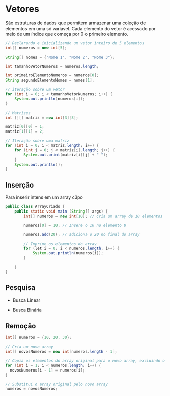 # Vetores

São estruturas de dados que permitem armazenar uma coleção de
elementos em uma só variável. Cada elemento do vetor é acessado
por meio de um índice que começa por 0 o primeiro elemento.

```java
// Declarando e inicializando um vetor inteiro de 5 elementos
int[] numeros = new int[5];

String[] nomes = {"Nome 1", "Nome 2", "Nome 3"};

int tamanhoVetorNumeros = numeros.length;

int primeiroElementoNumeros = numeros[0];
String segundoElementoNomes = nomes[1];

// iteração sobre um vetor
for (int i = 0; i < tamanhoVetorNumeros; i++) {
    System.out.println(numeros[i]);
}

// Matrizes
int [][] matriz = new int[3][3];

matriz[0][0] = 1;
matriz[1][1] = 2;

// Iteração sobre uma matriz
for (int i = 0; i < matriz.length; i++) {
    for (int j = 0; j < matriz[i].length; j++) {
        System.out.print(matriz[i][j] + " ");
    }
    System.out.println();
}
```

## Inserção

Para inserir intens em um array
c3po

```java
public class ArrayCriado {
    public static void main (String[] args) {
        int[] numeros = new int[10]; // Cria um array de 10 elementos

        numeros[0] = 10; // Insere o 10 no elemento 0

        numeros.add(20); // adiciona o 20 no final do array

        // Imprime os elementos do array
        for (let i = 0; i < numeros.length; i++) {
            System.out.println(numeros[i]);
        }

    }
}
```

## Pesquisa

- Busca Linear

- Busca Binária

## Remoção

```java
int[] numeros = {10, 20, 30};

// Cria um novo array
int[] novosNumeros = new int[numeros.length - 1];

// Copia os elementos do array original para o novo array, excluindo o elemento no índice 0
for (int i = 1; i < numeros.length; i++) {
  novosNumeros[i - 1] = numeros[i];
}

// Substitui o array original pelo novo array
numeros = novosNumeros;
```
